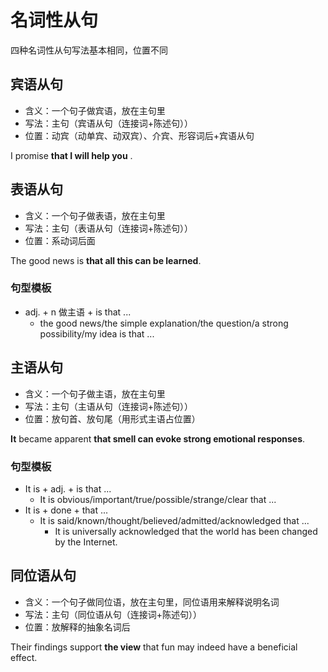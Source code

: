 # 名词性从句

四种名词性从句写法基本相同，位置不同

## 宾语从句

* 含义：一个句子做宾语，放在主句里
* 写法：主句（宾语从句（连接词+陈述句））
* 位置：动宾（动单宾、动双宾）、介宾、形容词后+宾语从句

I promise **that I will help you** .

## 表语从句

* 含义：一个句子做表语，放在主句里
* 写法：主句（表语从句（连接词+陈述句））
* 位置：系动词后面

The good news is **that all this can be learned**.

### 句型模板

* adj. + n 做主语 + is that ...
	* the good news/the simple explanation/the question/a strong possibility/my idea	is that ...

## 主语从句

* 含义：一个句子做主语，放在主句里
* 写法：主句（主语从句（连接词+陈述句））
* 位置：放句首、放句尾（用形式主语占位置）

**It** became apparent **that smell can evoke strong emotional responses**.

### 句型模板

* It is + adj. + is that ...
	* It is obvious/important/true/possible/strange/clear that ...
* It is + done + that ...
	* It is said/known/thought/believed/admitted/acknowledged that ...
		* It is universally acknowledged that the world has been changed by the Internet.

## 同位语从句

* 含义：一个句子做同位语，放在主句里，同位语用来解释说明名词
* 写法：主句（同位语从句（连接词+陈述句））
* 位置：放解释的抽象名词后

Their findings support **the view** that fun may indeed have a beneficial effect.
